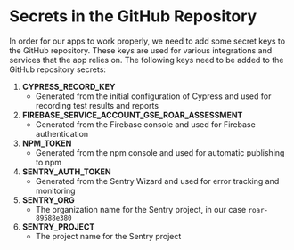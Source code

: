 # Secrets in the GitHub Repository
In order for our apps to work properly, we need to add some secret keys to the GitHub repository. These keys are used for various integrations and services that the app relies on. The following keys need to be added to the GitHub repository secrets:

1. **CYPRESS_RECORD_KEY**
   - Generated from the initial configuration of Cypress and used for recording test results and reports
2. **FIREBASE_SERVICE_ACCOUNT_GSE_ROAR_ASSESSMENT**
   - Generated from the Firebase console and used for Firebase authentication
3. **NPM_TOKEN**
   - Generated from the npm console and used for automatic publishing to npm
4. **SENTRY_AUTH_TOKEN**
   - Generated from the Sentry Wizard and used for error tracking and monitoring
5. **SENTRY_ORG**
   - The organization name for the Sentry project, in our case `roar-89588e380`
6. **SENTRY_PROJECT**
   - The project name for the Sentry project

